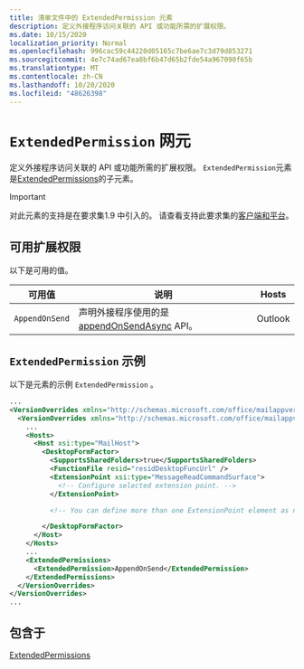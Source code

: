 ```yaml
---
title: 清单文件中的 ExtendedPermission 元素
description: 定义外接程序访问关联的 API 或功能所需的扩展权限。
ms.date: 10/15/2020
localization_priority: Normal
ms.openlocfilehash: 996cac59c44220d05165c7be6ae7c3d79d853271
ms.sourcegitcommit: 4e7c74ad67ea8bf6b47d65b2fde54a967090f65b
ms.translationtype: MT
ms.contentlocale: zh-CN
ms.lasthandoff: 10/20/2020
ms.locfileid: "48626398"
---
```

# <a name="extendedpermission-element"></a>`ExtendedPermission` 网元

定义外接程序访问关联的 API 或功能所需的扩展权限。 `ExtendedPermission`元素是[ExtendedPermissions](extendedpermissions.md)的子元素。

> [!IMPORTANT]
> 对此元素的支持是在要求集1.9 中引入的。 请查看支持此要求集的[客户端和平台](../../reference/requirement-sets/outlook-api-requirement-sets.md#requirement-sets-supported-by-exchange-servers-and-outlook-clients)。

## <a name="available-extended-permissions"></a>可用扩展权限

以下是可用的值。

|可用值|说明|Hosts|
|---|---|---|
|`AppendOnSend`|声明外接程序使用的是 [appendOnSendAsync](/javascript/api/outlook/office.body?view=outlook-js-preview&preserve-view=true#appendonsendasync-data--options--callback-) API。|Outlook|

## <a name="extendedpermission-example"></a>`ExtendedPermission` 示例

以下是元素的示例 `ExtendedPermission` 。

```XML
...
<VersionOverrides xmlns="http://schemas.microsoft.com/office/mailappversionoverrides" xsi:type="VersionOverridesV1_0">
  <VersionOverrides xmlns="http://schemas.microsoft.com/office/mailappversionoverrides/1.1" xsi:type="VersionOverridesV1_1">
    ...
    <Hosts>
      <Host xsi:type="MailHost">
        <DesktopFormFactor>
          <SupportsSharedFolders>true</SupportsSharedFolders>
          <FunctionFile resid="residDesktopFuncUrl" />
          <ExtensionPoint xsi:type="MessageReadCommandSurface">
            <!-- Configure selected extension point. -->
          </ExtensionPoint>

          <!-- You can define more than one ExtensionPoint element as needed. -->

        </DesktopFormFactor>
      </Host>
    </Hosts>
    ...
    <ExtendedPermissions>
      <ExtendedPermission>AppendOnSend</ExtendedPermission>
    </ExtendedPermissions>
  </VersionOverrides>
</VersionOverrides>
...
```

## <a name="contained-in"></a>包含于

[ExtendedPermissions](extendedpermissions.md)

